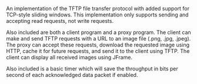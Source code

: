 An implementation of the TFTP file transfer protocol with added support for TCP-style sliding windows. This implementation only supports sending 
and accepting read requests, not write requests.

Also included are both a client program and a proxy program. The client can make and send TFTP requests with a URL to an image file (.png, .jpg, .jpeg). 
The proxy can accept these requests, download the requested image using HTTP, cache it for future requests, and send it to the client using TFTP.
The client can display all received images using JFrame.

Also included is a basic timer which will save the throughput in bits per second of each acknowledged data packet if enabled. 

